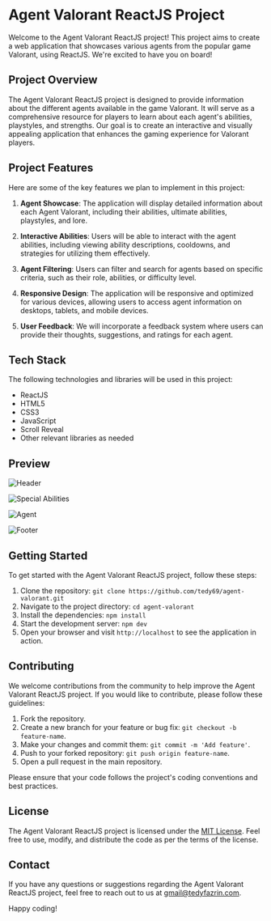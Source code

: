 # Agent Valorant ReactJS Project

Welcome to the Agent Valorant ReactJS project! This project aims to create a web application that showcases various agents from the popular game Valorant, using ReactJS. We're excited to have you on board!

## Project Overview

The Agent Valorant ReactJS project is designed to provide information about the different agents available in the game Valorant. It will serve as a comprehensive resource for players to learn about each agent's abilities, playstyles, and strengths. Our goal is to create an interactive and visually appealing application that enhances the gaming experience for Valorant players.

## Project Features

Here are some of the key features we plan to implement in this project:

1. **Agent Showcase**: The application will display detailed information about each Agent Valorant, including their abilities, ultimate abilities, playstyles, and lore.

2. **Interactive Abilities**: Users will be able to interact with the agent abilities, including viewing ability descriptions, cooldowns, and strategies for utilizing them effectively.

3. **Agent Filtering**: Users can filter and search for agents based on specific criteria, such as their role, abilities, or difficulty level.

4. **Responsive Design**: The application will be responsive and optimized for various devices, allowing users to access agent information on desktops, tablets, and mobile devices.

5. **User Feedback**: We will incorporate a feedback system where users can provide their thoughts, suggestions, and ratings for each agent.

## Tech Stack

The following technologies and libraries will be used in this project:

- ReactJS
- HTML5
- CSS3
- JavaScript
- Scroll Reveal
- Other relevant libraries as needed

## Preview

![Header](https://github.com/tedy69/agent-valorant/assets/49227804/b3b65344-3c9f-4262-a8fc-ad3ff2bdf84f)

![Special Abilities](https://github.com/tedy69/agent-valorant/assets/49227804/f6168035-e1c6-4815-bed9-b647bbba42ff)

![Agent](https://github.com/tedy69/agent-valorant/assets/49227804/fb08bbba-873b-4a74-8a48-6f49663ad525)

![Footer](https://github.com/tedy69/agent-valorant/assets/49227804/1b98eaa4-2a1b-42d8-a9ec-ed4c419555f7)

## Getting Started

To get started with the Agent Valorant ReactJS project, follow these steps:

1. Clone the repository: `git clone https://github.com/tedy69/agent-valorant.git`
2. Navigate to the project directory: `cd agent-valorant`
3. Install the dependencies: `npm install`
4. Start the development server: `npm dev`
5. Open your browser and visit `http://localhost` to see the application in action.

## Contributing

We welcome contributions from the community to help improve the Agent Valorant ReactJS project. If you would like to contribute, please follow these guidelines:

1. Fork the repository.
2. Create a new branch for your feature or bug fix: `git checkout -b feature-name`.
3. Make your changes and commit them: `git commit -m 'Add feature'`.
4. Push to your forked repository: `git push origin feature-name`.
5. Open a pull request in the main repository.

Please ensure that your code follows the project's coding conventions and best practices.

## License

The Agent Valorant ReactJS project is licensed under the [MIT License](LICENSE). Feel free to use, modify, and distribute the code as per the terms of the license.

## Contact

If you have any questions or suggestions regarding the Agent Valorant ReactJS project, feel free to reach out to us at [gmail@tedyfazrin.com](mailto:gmail@tedyfazrin.com).

Happy coding!
